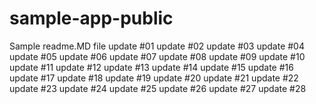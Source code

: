 # sample-app-public
Sample readme.MD file
update #01
update #02
update #03
update #04
update #05
update #06
update #07
update #08
update #09
update #10
update #11
update #12
update #13
update #14
update #15
update #16
update #17
update #18
update #19
update #20
update #21
update #22
update #23
update #24
update #25
update #26
update #27
update #28
